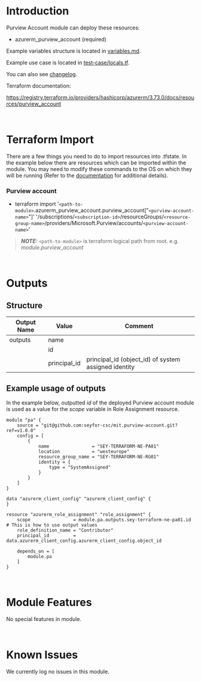# Introduction
Purview Account module can deploy these resources:
* azurerm_purview_account (required)

Example variables structure is located in [variables.md](variables.md).

Example use case is located in [test-case/locals.tf](test-case/locals.tf).

You can also see [changelog](changelog.md).

Terraform documentation:

https://registry.terraform.io/providers/hashicorp/azurerm/3.73.0/docs/resources/purview_account

&nbsp;

# Terraform Import
There are a few things you need to do to import resources into .tfstate. In the example below there are resources which can be imported within the module. You may need to modify these commands to the OS on which they will be running (Refer to the [documentation](https://developer.hashicorp.com/terraform/cli/commands/import#example-import-into-resource-configured-with-for_each) for additional details).
### Purview account
* terraform import '`<path-to-module>`.azurerm_purview_account.purview_account["`<purview-account-name>`"]' '/subscriptions/`<subscription-id>`/resourceGroups/`<resource-group-name>`/providers/Microsoft.Purview/accounts/`<purview-account-name>`'

 > **_NOTE:_** `<path-to-module>` is terraform logical path from root. e.g. _module.purview\_account_

&nbsp;

# Outputs
## Structure

| Output Name | Value        | Comment                                              |
| ----------- | ------------ | ---------------------------------------------------- |
| outputs     | name         |                                                      |
|             | id           |                                                      |
|             | principal_id | principal_id (object_id) of system assigned identity |

## Example usage of outputs
In the example below, outputted _id_ of the deployed Purview account module is used as a value for the _scope_ variable in Role Assignment resource.
```
module "pa" {
    source = "git@github.com:seyfor-csc/mit.purview-account.git?ref=v1.0.0"
    config = [
        {
            name                = "SEY-TERRAFORM-NE-PA01"
            location            = "westeurope"
            resource_group_name = "SEY-TERRAFORM-NE-RG01"
            identity = {
                type = "SystemAssigned"
            }
        }
    ]
}

data "azurerm_client_config" "azurerm_client_config" {
}

resource "azurerm_role_assignment" "role_assignment" {
    scope                = module.pa.outputs.sey-terraform-ne-pa01.id # This is how to use output values
    role_definition_name = "Contributor"
    principal_id         = data.azurerm_client_config.azurerm_client_config.object_id

    depends_on = [
        module.pa
    ]
}
```

&nbsp;

# Module Features
No special features in module.

&nbsp;

# Known Issues
We currently log no issues in this module.